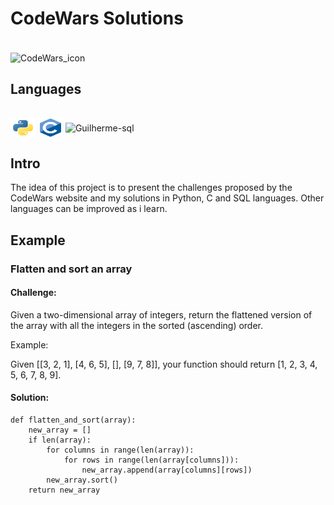 # CodeWars Solutions

<div style="display: inline_block"><br>
  <img align="center" height="50" width="50" src="https://www.codewars.com/assets/logos/logo-61192cf7c75904d495e7ad69695fbf0bffd965bc3e17ac60f6c6b475304db09d.svg" alt="CodeWars_icon">
</div> 


## Languages

<div style="display: inline_block"><br>
  <img align="center" alt="Guilherme-Python" height="30" width="40" src="https://raw.githubusercontent.com/devicons/devicon/master/icons/python/python-original.svg">
  <img align="center" alt="Guilherme-C" height="30" width="40" src="https://github.com/devicons/devicon/blob/master/icons/c/c-original.svg">
  <img align="center" alt="Guilherme-sql" height="30" width="40" src="https://image.flaticon.com/icons/png/512/29/29165.png">
</div> 

## Intro

The idea of this project is to present the challenges proposed by the CodeWars website and my solutions in Python, C and SQL languages. Other languages can be improved as i learn.

## Example

### Flatten and sort an array

#### Challenge:

Given a two-dimensional array of integers, return the flattened version of the array with all the integers in the sorted (ascending) order.

Example:

Given [[3, 2, 1], [4, 6, 5], [], [9, 7, 8]], your function should return [1, 2, 3, 4, 5, 6, 7, 8, 9].

#### Solution:

```
def flatten_and_sort(array):
    new_array = []
    if len(array):
        for columns in range(len(array)):
            for rows in range(len(array[columns])):
                new_array.append(array[columns][rows])
        new_array.sort()
    return new_array
```
